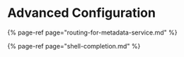 # Advanced Configuration

{% page-ref page="routing-for-metadata-service.md" %}

{% page-ref page="shell-completion.md" %}



